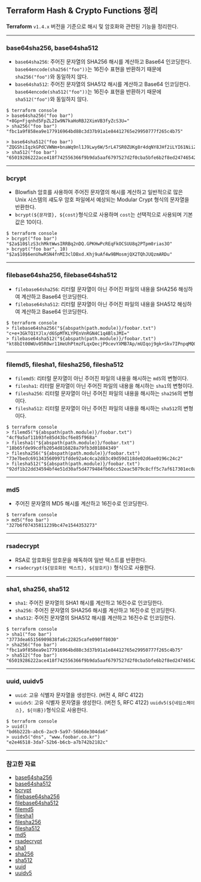 ## Terraform Hash & Crypto Functions 정리

**Terraform** `v1.4.x` 버전을 기준으로 해시 및 암호화와 관련된 기능을 정리한다.

---

### base64sha256, base64sha512

- `base64sha256`: 주어진 문자열의 SHA256 해시를 계산하고 Base64 인코딩한다. 
  `base64encode(sha256("foo"))`는 16진수 표현을 반환하기 때문에 `sha256("foo")`와 동일하지 않다.
- `base64sha512`: 주어진 문자열의 SHA512 해시를 계산하고 Base64 인코딩한다.
  `base64encode(sha512("foo"))`는 16진수 표현을 반환하기 때문에 `sha512("foo")`와 동일하지 않다.

```shell
$ terraform console
> base64sha256("foo bar")
"+8Gp+Fjqnhd5FpZL2Iw9N7kaHoRBJ2XimVB3fyZcS3U="
> sha256("foo bar")
"fbc1a9f858ea9e177916964bd88c3d37b91a1e84412765e29950777f265c4b75"

> base64sha512("foo bar")
"ZQGShiIqzkGPdCVWNm+bnaWq9nl1J9Lwy6W/5rL47SR0ZUKg8r4dqNY8JHf2iLYI61NiiZOvpiTzeLA/EAkM5w=="
> sha512("foo bar")
"65019286222ace418f742556366f9b9da5aaf6797527d2f0cba5bfe6b2f8ed24746542a0f2be1da8d63c2477f688b608eb53628993afa624f378b03f10090ce7"
```

---

### bcrypt

- Blowfish 암호를 사용하여 주어진 문자열의 해시를 계산하고 일반적으로 많은 Unix 시스템의 섀도우 암호 파일에서 예상되는 Modular Crypt 형식의 문자열을 반환한다.
- `bcrypt(${문자열}, ${cost}`형식으로 사용하며 `cost`는 선택적으로 사용되며 기본값은 10이다.

```shell
$ terraform console
> bcrypt("foo bar")
"$2a$10$lzS3chMktWwsIRRBq2nDQ.GPKHwPcREqFkOCSUU8q2PTpm0rias3O"
> bcrypt("foo bar", 10)
"$2a$10$6enUhwRSN4fnMI3clDBxd.Khj9uAf4w9BMosmjQX2TQhJUQzmARDu"
```

---

### filebase64sha256, filebase64sha512

- `filebase64sha256`: 리터럴 문자열이 아닌 주어진 파일의 내용을 SHA256 해싱하여 계산하고 Base64 인코딩한다.
- `filebase64sha512`: 리터럴 문자열이 아닌 주어진 파일의 내용을 SHA512 해싱하여 계산하고 Base64 인코딩한다.

```shell
$ terraform console
> filebase64sha256("${abspath(path.module)}/foobar.txt")
"c+e+3GkTQ1YJlx/d6SpMTKLYPEnVnRGN4C1q4BlsJMI="
> filebase64sha512("${abspath(path.module)}/foobar.txt")
"kt8bIt00WUv05R0wr11HeUhPtmzFLqxQecjP9cevYXMB7Ap/mUIqoj9gk+Skv7IPnpqMQ0jx9J3nf9Omv+q9uw=="
```

---

### filemd5, filesha1, filesha256, filesha512

- `filemd5`: 리터럴 문자열이 아닌 주어진 파일의 내용을 해시하는 `md5`의 변형이다.
- `filesha1`: 리터럴 문자열이 아닌 주어진 파일의 내용을 해시하는 `sha1`의 변형이다.
- `filesha256`: 리터럴 문자열이 아닌 주어진 파일의 내용을 해시하는 `sha256`의 변형이다.
- `filesha512`: 리터럴 문자열이 아닌 주어진 파일의 내용을 해시하는 `sha512`의 변형이다.

```shell
$ terraform console
> filemd5("${abspath(path.module)}/foobar.txt")
"4cf9a5af11b93fe85d43bcf6e85f968a"
> filesha1("${abspath(path.module)}/foobar.txt")
"18b65fde99cdfb2054d816828a79fb3d01884349"
> filesha256("${abspath(path.module)}/foobar.txt")
"73e7bedc6913435609971fdde92a4c4ca2d83c49d59d118de02d6ae0196c24c2"
> filesha512("${abspath(path.module)}/foobar.txt")
"92df1b22dd34594bf4e51d30af5d4779484fb66cc52eac5079c8cff5c7af617301ec0a7f99422aa23f6093e4a4bfb20f9e9a8c4348f1f49de77fd3a6bfeabdbb"
```

---

### md5

- 주어진 문자열의 MD5 해시를 계산하고 16진수로 인코딩한다.

```shell
$ terraform console
> md5("foo bar")
"327b6f07435811239bc47e1544353273"
```

---

### rsadecrypt

- RSA로 암호화된 암호문을 해독하여 일반 텍스트를 반환한다.
- `rsadecrypt(${암호화된 텍스트}, ${암호키})` 형식으로 사용한다.

---

### sha1, sha256, sha512

- `sha1`: 주어진 문자열의 SHA1 해시를 계산하고 16진수로 인코딩한다.
- `sha256`: 주어진 문자열의 SHA256 해시를 계산하고 16진수로 인코딩한다.
- `sha512`: 주어진 문자열의 SHA512 해시를 계산하고 16진수로 인코딩한다.

```shell
$ terraform console
> sha1("foo bar")
"3773dea65156909838fa6c22825cafe090ff8030"
> sha256("foo bar")
"fbc1a9f858ea9e177916964bd88c3d37b91a1e84412765e29950777f265c4b75"
> sha512("foo bar")
"65019286222ace418f742556366f9b9da5aaf6797527d2f0cba5bfe6b2f8ed24746542a0f2be1da8d63c2477f688b608eb53628993afa624f378b03f10090ce7"
```

---

### uuid, uuidv5

- `uuid`: 고유 식별자 문자열을 생성한다. (버전 4, RFC 4122)
- `uuidv5`: 고유 식별자 문자열을 생성한다. (버전 5, RFC 4122)
  `uuidv5(${네임스페이스}, ${이름})`형식으로 사용한다.

```shell
$ terraform console
> uuid()
"bd6b222b-abc6-2ac9-5a97-56b6de304da6"
> uuidv5("dns", "www.foobar.co.kr")
"e2e46518-3da7-52b6-b6cb-a7b742b2182c"
```

---

### 참고한 자료

- [base64sha256](https://developer.hashicorp.com/terraform/language/functions/base64sha256)
- [base64sha512](https://developer.hashicorp.com/terraform/language/functions/base64sha512)
- [bcrypt](https://developer.hashicorp.com/terraform/language/functions/bcrypt)
- [filebase64sha256](https://developer.hashicorp.com/terraform/language/functions/filebase64sha256)
- [filebase64sha512](https://developer.hashicorp.com/terraform/language/functions/filebase64sha512)
- [filemd5](https://developer.hashicorp.com/terraform/language/functions/filemd5)
- [filesha1](https://developer.hashicorp.com/terraform/language/functions/filesha1)
- [filesha256](https://developer.hashicorp.com/terraform/language/functions/filesha256)
- [filesha512](https://developer.hashicorp.com/terraform/language/functions/filesha512)
- [md5](https://developer.hashicorp.com/terraform/language/functions/md5)
- [rsadecrypt](https://developer.hashicorp.com/terraform/language/functions/rsadecrypt)
- [sha1](https://developer.hashicorp.com/terraform/language/functions/sha1)
- [sha256](https://developer.hashicorp.com/terraform/language/functions/sha256)
- [sha512](https://developer.hashicorp.com/terraform/language/functions/sha512)
- [uuid](https://developer.hashicorp.com/terraform/language/functions/uuid)
- [uuidv5](https://developer.hashicorp.com/terraform/language/functions/uuidv5)